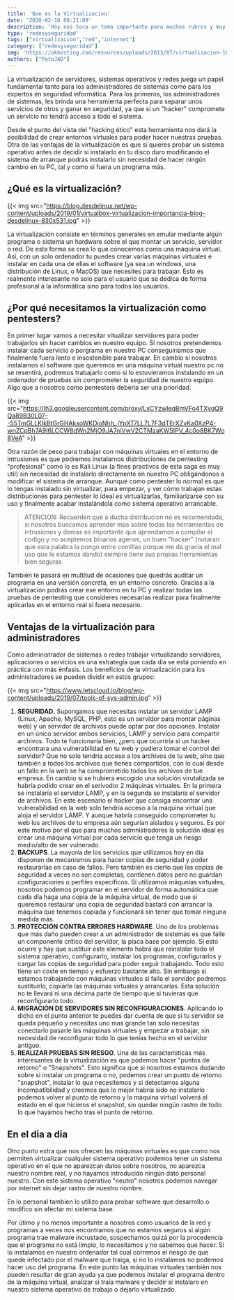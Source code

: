 ```yaml
---
title: 'Que es la Virtualizacion'
date: '2020-02-18 08:21:00'
description: 'Hoy nos toca un tema importante para muchos rubros y muy util para el dia a dia de los que somos inquietos y nos gustan probar cosas nuevas a menudo.'
type: 'redesyseguridad'
tags: ["virtualizacion","red","internet"]
category: ["redesyseguridad"]
img: 'https://okhosting.com/resources/uploads/2013/07/virtualizacion-1024x768@2x.png'
authors: ["PatoJAD"]
---
```


La virtualización de servidores, sistemas operativos y redes juega un papel fundamental tanto para los administradores de sistemas como para los expertos en seguridad informática. Para los primeros, los administradores de sistemas, les brinda una herramienta perfecta para separar unos servicios de otros y ganar en seguridad, ya que si un "hacker" compromete un servicio no tendrá acceso a todo el sistema.



Desde el punto del vista del "hacking ético" esta herramienta nos dará la posibilidad de crear entornos virtuales para poder hacer nuestras pruebas. Otra de las ventajas de la virtualización es que si quieres probar un sistema operativo antes de decidir si instalarlo en tu disco duro modificando el sistema de arranque podrás instalarlo sin necesidad de hacer ningún cambio en tu PC, tal y como si fuera un programa más.




## ¿Qué es la virtualización?


{{< img src="https://blog.desdelinux.net/wp-content/uploads/2019/01/virtualbox-virtualizacion-importancia-blog-desdelinux-830x531.jpg" >}}


La virtualización consiste en términos generales en emular mediante algún programa o sistema un hardware sobre el que montar un servicio, servidor o red. De esta forma se crea lo que conocemos como una máquina virtual. Así, con un solo ordenador tu puedes crear varias máquinas virtuales e instalar en cada una de ellas el software (ya sea un windows, una distribución de Linux, o MacOS) que necesites para trabajar. Esto es realmente interesante no solo para el usuario que se dedica de forma profesional a la informática sino para todos los usuarios.




## ¿Por qué necesitamos la virtualización como pentesters?



En primer lugar vamos a necesitar vitualizar servidores para poder trabajarlos sin hacer cambios en nuestro equipo. Si nosotros pretendemos instalar cada servicio o porgrama en nuestro PC conseguiríamos que finalmente fuera lento e insostenible para trabajar. En cambio si nosotros instalamos el software que queremos en una máquina virtual nuestro pc no se resentirá, podremos trabajarlo como si lo estuvieramos instalando en un ordenador de pruebas sin comprometer la seguridad de nuestro equipo. Algo que a nosotros como pentesters debería ser una prioridad.


{{< img src="https://lh3.googleusercontent.com/proxy/LxCYzwleqBmVFo4TXyqQ9Qa89B30L07--55TmGLLKlkBtGrGHAkxoWKDioNhh_jYpXT7LL7L7F3dTErXZvKa0XzP4-wnZCpBh7A9I6LCCW8dWn2MjO9JA7niVwV2CTMzaKWSIPV_4c0o8BK7Wo8VeA" >}}


Otra razón de peso para trabajar con máquinas virtuales en el entorno de intrusiones es que podremos instalarnos distribuciones de pentesting "profesional" como lo es Kali Linux (a fines practivos de esta saga es muy util) sin necesidad de instalarlo directamente en nuestro PC obligándonos a modificar el sistema de arranque. Aunque como pentester lo normal es que lo tengas instalado sin virtualizar, para empezar, y ver cómo trabajan estas distribuciones para pentester lo ideal es virtualizarlas, familiarizarse con su uso y finalmente acabar instalándola como sistema operativo arrancable.



> ATENCION: Recuerden que a ducha distribucion no es recomendada, si nosotros buscamos aprender mas sobre todas las herramientas de intrusiones y demas es importante que aprendamos a compilar el codigo y no aceptemos binarios agenos, un buen "hacker" (notaran que esta palabra la pongo entre comillas porque me da gracia el mal uso que le estamos dando) siempre tiene sus propias herramientas bien seguras



También te pasará en multitud de ocasiones que quedrás auditar un programa en una versión concreta, en un entorno concreto. Gracias a la virtualización podrás crear ese entorno en tu PC y realizar todas las pruebas de pentesting que consideres necesarias realizar para finalmente aplicarlas en el entorno real si fuera necesario.




## Ventajas de la virtualización para administradores



Como administrador de sistemas o redes trabajar virtualizando servidores, aplicaciones o servicios es una estrategía que cada día se está poniendo en práctica con más énfasis. Los beneficios de la virtualización para los administradores se pueden dividir en estos  grupos:


{{< img src="https://www.letscloud.io/blog/wp-content/uploads/2019/07/tools-of-sys-admin.jpg" >}}


1. **SEGURIDAD**. Supongamos que necesitas instalar un servidor LAMP (Linux, Apache, MySQL, PHP, esto es un servidor para montar páginas web) y un servidor de archivos puede optar por dos opciones. Instalar en un único servidor ambos servicios, LAMP y servicio para compartir archivos. Todo te funcionaría bien, ¿pero que ocurriría si un hacker encontrara una vulnerabilidad en tu web y pudiera tomar el control del servidor? Que no solo tendría acceso a los archivos de tu web, sino que también a todos los archivos que tienes compartidos, con lo cual desde un fallo en la web se ha comprometido todos los archivos de tue empresa.
En cambio si se hubiera escogido una solución virutalizada se habría podido crear en el serivodor 2 máquinas virtuales. En la primera se instalaría el servidor LAMP, y en la segunda se instalaría el servidor de archivos. En este escenario el hacker que consiga encontrar una vulnerabilidad en la web solo tendría acceso a la máquina virtual que aloja el servidor LAMP. Y aunque habría conseguido comprometer tu web los archivos de tu empresa aún segurían aislados y seguros. Es por este motivo por el que para muchos admnistradores la solución ideal es crear una máquina virtual por cada servicio que tenga un riesgo medio/alto de ser vulnerado.
2. **BACKUPS**. La mayoría de los servicios que utilizamos hoy en día disponen de mecanismos para hacer copias de seguridad y poder restaurarlas en caso de fallos. Pero también es cierto que las copias de seguridad a veces no son completas, contienen datos pero no guardan configuraciones o perfiles específicos. Si utilizamos máqunias virtuales, nosotros podemos programar en el servidor de forma automática que cada día haga una copia de la máquina virtual, de modo que si queremos restaurar una copia de seguridad bastará con arrancar la máquina que tenemos copiada y funcionará sin tener que tomar ninguna medida más.
3. **PROTECCIÓN CONTRA ERRORES HARDWARE**. Uno de los problemas que más daño pueden crear a un administrador de sistemas es que falle un componente crítico del servidor, la placa base por ejemplo. Si esto ocurre y hay que sustituir este elemento habrá que reinstalar todo el sistema operativo, configurarlo, instalar los programas, configurarlos y cargar las copias de seguridad para poder seguir trabajando. Todo esto tiene un coste en tiempo y esfuerzo bastante alto. Sin embargo si estamos trabajando con máquinas virtuales si falla el servidor podremos sustituirlo, copiarle las máquinas virtuales y arrancarlas. Esta solución no te llevará ni una décima parte de tiempo que si tuvieras que reconfigurarlo todo.
4. **MIGRACIÓN DE SERVIDORES SIN RECONFIGURACIONES**. Aplicando lo dicho en el punto anterior te puedes dar cuenta de que si tu servidor se queda pequeño y necesitas uno mas grande tan solo necesitas conectarlo pasarle las máquinas virtuales y empezar a trabajar, sin necesidad de reconfigurar todo lo que tenías hecho en el servidor antiguo.
5. **REALIZAR PRUEBAS SIN RIESGO**. Una de las características más interesantes de la virtualización es que podemos hacer "puntos de retorno" o "Snapshots". Esto significa que si nosotros estamos dudando sobre si instalar un programa o no, podemos crear un punto de retorno "snapshot", instalar lo que necesitemos y si detectamos alguna incompatibilidad y creemos que lo mejor habría sido no instalarlo podemos volver al punto de retorno y la máquina virtual volverá al estado en el que hicimos el snapshot, sin quedar ningún rastro de todo lo que hayamos hecho tras el punto de retorno.




## En el dia a dia



Otro punto extra que nos ofrecen las máquinas virtuales es que como nos permiten virtualizar cualquier sistema operativo podemos tener un sistema operativo en el que no aparezcan datos sobre nosotros, no aparezca nuestro nombre real, y no hayamos introducido ningún dato personal nuestro. Con este sistema operativo "neutro" nosotros podemos navegar por internet sin dejar rastro de nuestro nombre.



En lo personal tambien lo utilizo para probar software que desarrollo o modifico sin afectar mi sistema base.



Por útimo y no menos importante a nosotros como usuarios de la red y programas a veces nos encontramos que no estamos seguros si algún programa trae malware incrustado, sospechamos quizá por la procedencia que el programa no está limpio, lo necesitamos y no sabemos que hacer. Si lo instalamos en nuestro ordenador tal cual corremos el riesgo de que quede infectado por el malware que traiga, si no lo instalamos no podemos hacer uso del programa. En este punto las máquinas virtuales también nos pueden resultar de gran ayuda ya que podemos instalar el programa dentro de la máquina virtual, analizar si traía malware y decidir si instalaro en nuestro sistema operativo de trabajo o dejarlo virtualizado.
